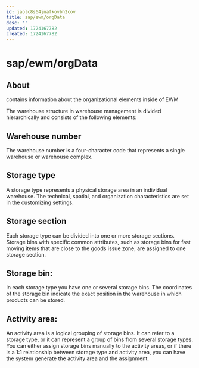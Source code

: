 ```yaml
---
id: jaolc8s64jnafkovbh2cov
title: sap/ewm/orgData
desc: ''
updated: 1724167782
created: 1724167782
---
```

# sap/ewm/orgData

## About

contains information about the organizational elements inside of EWM


The warehouse structure in warehouse management is divided hierarchically and consists of the following elements:

## Warehouse number

The warehouse number is a four-character code that represents a single warehouse or warehouse complex.

## Storage type

A storage type represents a physical storage area in an individual warehouse. The technical, spatial, and organization characteristics are set in the customizing settings.

## Storage section

Each storage type can be divided into one or more storage sections. Storage bins with specific common attributes, such as storage bins for fast moving items that are close to the goods issue zone, are assigned to one storage section.

## Storage bin:

In each storage type you have one or several storage bins.
The coordinates of the storage bin indicate the exact position in
the warehouse in which products can be stored.

## Activity area:

An activity area is a logical grouping of storage bins. It
can refer to a storage type, or it can represent a group
of bins from several storage types. You can either assign storage
bins manually to the activity areas, or if there is a 1:1
relationship between storage type and activity area, you can have the
system generate the activity area and the assignment.
